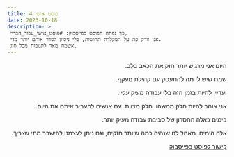 ```yaml
---
title: פוסט אישי 4
date: 2023-10-18
description: >
 כך נפתח הפוסט בפייסבוק: #פוסט_אישי_עבור_חבריי,
 אני זורק פה על המקלדת תחושות, בלי ניסיון לסדר אותם יותר מדי.
 אשמח מאד לתגובות מכל סוג.
---
```

<div dir="rtl">

היום אני מרגיש יותר חזק את הכאב בלב.
  
שמח שיש לי מה להתעסק עם קהילת מעקף.

ועדיין להיות בזמן הזה בלי עבודה מעיק עליי.

אני אוהב להיות חלק ממשהו. חלק מצוות. עם אנשים להעביר איתם את היום.

בימים כאלה החסרון של סביבת עבודה מעיק יותר.

אלה הימים. מאחל לנו שנהיה כמה שיותר חזקים, וגם ניתן לעצמנו להישבר מתי שצריך.

[קישור לפוסט בפייסבוק](https://www.facebook.com/urielofir86/posts/2580996052087497)
</div>
